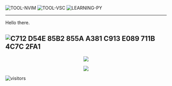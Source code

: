 <!-- markdownlint-disable MD013 MD041 MD033 MD045 MD040 -->
![TOOL-NVIM](https://img.shields.io/badge/Tool-NeoVim-blue) ![TOOL-VSC](https://img.shields.io/badge/Tool-VsCode-blue) ![LEARNING-PY](https://img.shields.io/badge/Learning-Python-orange)

---

Hello there.

![C712 D54E 85B2 855A A381 C913 E089 711B 4C7C 2FA1](https://img.shields.io/badge/PGP-C712%20D54E%2085B2%20855A%20A381%20C913%20E089%20711B%204C7C%202FA1-green?style=for-the-badge)
---

<p align="center">
  <a href="https://github.com/AkinaLTS">
    <img src=https://github-readme-stats.vercel.app/api?username=AkinaLTS&show_icons=true&title_color=66ccff&theme=tokyonight&include_all_commits=true&custom_title=STATUS&hide_border=true&count_private=true/>
  </a>
</p>

<p align="center">
  <a href="https://github.com/AkinaLTS">
    <img src="https://github-readme-stats.vercel.app/api/top-langs/?username=AkinaLTS&layout=compact&hide_border=true&title_color=66ccff&langs_count=8&theme=tokyonight"/>
  </a>
</p>

![visitors](https://count.getloli.com/get/@AkinaAcct?theme=rule34)
